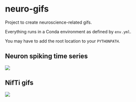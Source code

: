 # neuro-gifs

Project to create neuroscience-related gifs.

Everything runs in a Conda environment as defined by `env.yml`.

You may have to add the root location to your `PYTHONPATH`.

Neuron spiking time series
---

<img src="neuron_spiking/neuron_spike_spontaneuous.gif">

NifTi gifs
---

<img src="nifti_gifs/example.gif">
